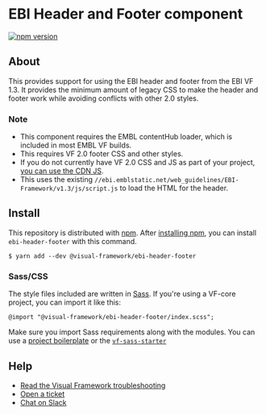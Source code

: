 # EBI Header and Footer component

[![npm version](https://badge.fury.io/js/%40visual-framework%2Febi-header-footer.svg)](https://badge.fury.io/js/%40visual-framework%2Febi-header-footer)

## About

This provides support for using the EBI header and footer from the EBI VF 1.3. It provides the minimum amount of legacy CSS to make the header and footer work while avoiding conflicts with other 2.0 styles.

### Note

- This component requires the EMBL contentHub loader, which is included in most EMBL VF builds.
- This requires VF 2.0 footer CSS and other styles.
- If you do not currently have VF 2.0 CSS and JS as part of your project, [you can use the CDN JS](https://stable.visual-framework.dev/#cdn).
- This uses the existing `//ebi.emblstatic.net/web_guidelines/EBI-Framework/v1.3/js/script.js` to load the HTML for the header.

## Install

This repository is distributed with [npm](https://www.npmjs.com/). After [installing npm](https://nodejs.org/), you can install `ebi-header-footer` with this command.

```
$ yarn add --dev @visual-framework/ebi-header-footer
```

### Sass/CSS

The style files included are written in [Sass](https://sass-lang.com/). If you're using a VF-core project, you can import it like this:

```
@import "@visual-framework/ebi-header-footer/index.scss";
```

Make sure you import Sass requirements along with the modules. You can use a [project boilerplate](https://stable.visual-framework.dev/building/) or the [`vf-sass-starter`](https://stable.visual-framework.dev/components/vf-sass-starter/)

## Help

- [Read the Visual Framework troubleshooting](https://stable.visual-framework.dev/troubleshooting/)
- [Open a ticket](https://github.com/visual-framework/vf-core/issues)
- [Chat on Slack](https://join.slack.com/t/visual-framework/shared_invite/enQtNDAxNzY0NDg4NTY0LWFhMjEwNGY3ZTk3NWYxNWVjOWQ1ZWE4YjViZmY1YjBkMDQxMTNlNjQ0N2ZiMTQ1ZTZiMGM4NjU5Y2E0MjM3ZGQ)
